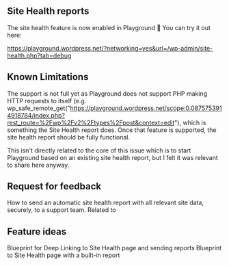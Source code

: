 ## Site Health reports
The site health feature is now enabled in Playground 🎉 You can try it out here:

https://playground.wordpress.net/?networking=yes&url=/wp-admin/site-health.php?tab=debug


## Known Limitations
The support is not full yet as Playground does not support PHP making HTTP requests to itself (e.g. wp_safe_remote_get("https://playground.wordpress.net/scope:0.0875753914918784/index.php?rest_route=%2Fwp%2Fv2%2Ftypes%2Fpost&context=edit"), which is something the Site Health report does. Once that feature is supported, the site health report should be fully functional.

This isn't directly related to the core of this issue which is to start Playground based on an existing site health report, but I felt it was relevant to share here anyway.

## Request for feedback
How to send an automatic site health report with all relevant site data, securely, to a support team. Related to 

## Feature ideas
Blueprint for Deep Linking to Site Health page and sending reports
Blueprint to Site Health page with a built-in report 